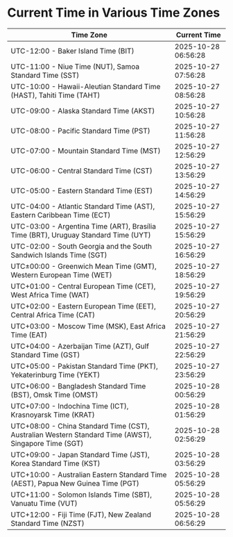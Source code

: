 # Current Time in Various Time Zones

| Time Zone | Current Time |
|-----------|--------------|
| UTC-12:00 - Baker Island Time (BIT) | 2025-10-28 06:56:28 |
| UTC-11:00 - Niue Time (NUT), Samoa Standard Time (SST) | 2025-10-27 07:56:28 |
| UTC-10:00 - Hawaii-Aleutian Standard Time (HAST), Tahiti Time (TAHT) | 2025-10-27 08:56:28 |
| UTC-09:00 - Alaska Standard Time (AKST) | 2025-10-27 10:56:28 |
| UTC-08:00 - Pacific Standard Time (PST) | 2025-10-27 11:56:28 |
| UTC-07:00 - Mountain Standard Time (MST) | 2025-10-27 12:56:29 |
| UTC-06:00 - Central Standard Time (CST) | 2025-10-27 13:56:29 |
| UTC-05:00 - Eastern Standard Time (EST) | 2025-10-27 14:56:29 |
| UTC-04:00 - Atlantic Standard Time (AST), Eastern Caribbean Time (ECT) | 2025-10-27 15:56:29 |
| UTC-03:00 - Argentina Time (ART), Brasília Time (BRT), Uruguay Standard Time (UYT) | 2025-10-27 15:56:29 |
| UTC-02:00 - South Georgia and the South Sandwich Islands Time (SGT) | 2025-10-27 16:56:29 |
| UTC±00:00 - Greenwich Mean Time (GMT), Western European Time (WET) | 2025-10-27 18:56:29 |
| UTC+01:00 - Central European Time (CET), West Africa Time (WAT) | 2025-10-27 19:56:29 |
| UTC+02:00 - Eastern European Time (EET), Central Africa Time (CAT) | 2025-10-27 20:56:29 |
| UTC+03:00 - Moscow Time (MSK), East Africa Time (EAT) | 2025-10-27 21:56:29 |
| UTC+04:00 - Azerbaijan Time (AZT), Gulf Standard Time (GST) | 2025-10-27 22:56:29 |
| UTC+05:00 - Pakistan Standard Time (PKT), Yekaterinburg Time (YEKT) | 2025-10-27 23:56:29 |
| UTC+06:00 - Bangladesh Standard Time (BST), Omsk Time (OMST) | 2025-10-28 00:56:29 |
| UTC+07:00 - Indochina Time (ICT), Krasnoyarsk Time (KRAT) | 2025-10-28 01:56:29 |
| UTC+08:00 - China Standard Time (CST), Australian Western Standard Time (AWST), Singapore Time (SGT) | 2025-10-28 02:56:29 |
| UTC+09:00 - Japan Standard Time (JST), Korea Standard Time (KST) | 2025-10-28 03:56:29 |
| UTC+10:00 - Australian Eastern Standard Time (AEST), Papua New Guinea Time (PGT) | 2025-10-28 05:56:29 |
| UTC+11:00 - Solomon Islands Time (SBT), Vanuatu Time (VUT) | 2025-10-28 05:56:29 |
| UTC+12:00 - Fiji Time (FJT), New Zealand Standard Time (NZST) | 2025-10-28 06:56:29 |
